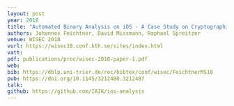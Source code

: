 ```yaml
---
layout: post
year: 2018
title: "Automated Binary Analysis on iOS - A Case Study on Cryptographic Misuse in iOS Applications"
authors: Johannes Feichtner, David Missmann, Raphael Spreitzer
venue: WISEC 2018
vurl: https://wisec18.conf.kth.se/sites/index.html
vatt: 
pdf: publications/proc/wisec-2018-paper-1.pdf
web: 
bib: https://dblp.uni-trier.de/rec/bibtex/conf/wisec/FeichtnerMS18
pub: https://doi.org/10.1145/3212480.3212487
talk: 
github: https://github.com/IAIK/ios-analysis
---
```


